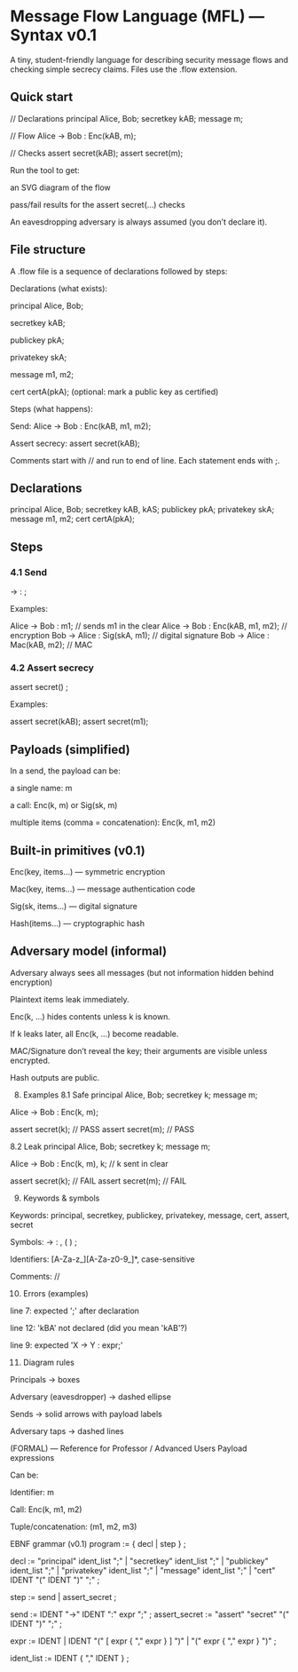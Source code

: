 # Message Flow Language (MFL) — Syntax v0.1

A tiny, student-friendly language for describing security message flows and checking simple secrecy claims.
Files use the .flow extension.

##  Quick start
// Declarations
principal Alice, Bob;
secretkey kAB;
message m;

// Flow
Alice -> Bob : Enc(kAB, m);

// Checks
assert secret(kAB);
assert secret(m);


Run the tool to get:

an SVG diagram of the flow

pass/fail results for the assert secret(…) checks

An eavesdropping adversary is always assumed (you don’t declare it).

## File structure

A .flow file is a sequence of declarations followed by steps:

Declarations (what exists):

principal Alice, Bob;

secretkey kAB;

publickey pkA;

privatekey skA;

message m1, m2;

cert certA(pkA); (optional: mark a public key as certified)

Steps (what happens):

Send: Alice -> Bob : Enc(kAB, m1, m2);

Assert secrecy: assert secret(kAB);

Comments start with // and run to end of line.
Each statement ends with ;.

## Declarations
principal Alice, Bob;
secretkey kAB, kAS;
publickey  pkA;
privatekey skA;
message    m1, m2;
cert certA(pkA);

## Steps
### 4.1 Send
<sender> -> <recipient> : <payload> ;


Examples:

Alice -> Bob : m1;                     // sends m1 in the clear
Alice -> Bob : Enc(kAB, m1, m2);       // encryption
Bob   -> Alice : Sig(skA, m1);         // digital signature
Bob   -> Alice : Mac(kAB, m2);         // MAC

### 4.2 Assert secrecy
assert secret(<name>) ;


Examples:

assert secret(kAB);
assert secret(m1);

## Payloads (simplified)

In a send, the payload can be:

a single name: m

a call: Enc(k, m) or Sig(sk, m)

multiple items (comma = concatenation): Enc(k, m1, m2)

## Built-in primitives (v0.1)

Enc(key, items...) — symmetric encryption

Mac(key, items...) — message authentication code

Sig(sk, items...) — digital signature

Hash(items...) — cryptographic hash

## Adversary model (informal)

Adversary always sees all messages (but not information hidden behind encryption)

Plaintext items leak immediately.

Enc(k, …) hides contents unless k is known.

If k leaks later, all Enc(k, …) become readable.

MAC/Signature don’t reveal the key; their arguments are visible unless encrypted.

Hash outputs are public.

8) Examples
8.1 Safe
principal Alice, Bob;
secretkey k; message m;

Alice -> Bob : Enc(k, m);

assert secret(k);   // PASS
assert secret(m);   // PASS

8.2 Leak
principal Alice, Bob;
secretkey k; message m;

Alice -> Bob : Enc(k, m), k;   // k sent in clear

assert secret(k);   // FAIL
assert secret(m);   // FAIL

9) Keywords & symbols

Keywords: principal, secretkey, publickey, privatekey, message, cert, assert, secret

Symbols: -> : , ( ) ;

Identifiers: [A-Za-z_][A-Za-z0-9_]*, case-sensitive

Comments: //

10) Errors (examples)

line 7: expected ';' after declaration

line 12: 'kBA' not declared (did you mean 'kAB'?)

line 9: expected 'X -> Y : expr;'

11) Diagram rules

Principals → boxes

Adversary (eavesdropper) → dashed ellipse

Sends → solid arrows with payload labels

Adversary taps → dashed lines


(FORMAL) — Reference for Professor / Advanced Users
Payload expressions

Can be:

Identifier: m

Call: Enc(k, m1, m2)

Tuple/concatenation: (m1, m2, m3)

EBNF grammar (v0.1)
program        := { decl | step } ;

decl           := "principal" ident_list ";"
               | "secretkey" ident_list ";"
               | "publickey" ident_list ";"
               | "privatekey" ident_list ";"
               | "message"   ident_list ";"
               | "cert" IDENT "(" IDENT ")" ";" ;

step           := send | assert_secret ;

send           := IDENT "->" IDENT ":" expr ";" ;
assert_secret  := "assert" "secret" "(" IDENT ")" ";" ;

expr           := IDENT
               | IDENT "(" [ expr { "," expr } ] ")"
               | "(" expr { "," expr } ")" ;

ident_list     := IDENT { "," IDENT } ;